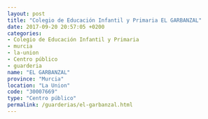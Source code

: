 ```yaml
---
layout: post
title: "Colegio de Educación Infantil y Primaria EL GARBANZAL"
date: 2017-09-20 20:57:05 +0200
categories:
- Colegio de Educación Infantil y Primaria
- murcia
- la-union
- Centro público
- guarderia
name: "EL GARBANZAL"
province: "Murcia"
location: "La Union"
code: "30007669"
type: "Centro público"
permalink: /guarderias/el-garbanzal.html
---
```


